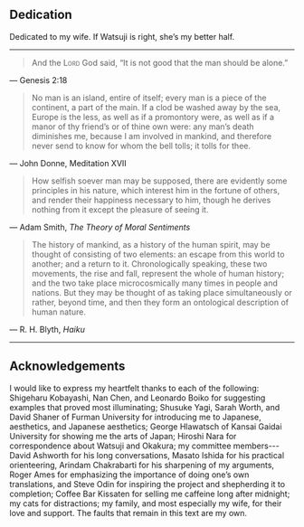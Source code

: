 <h2 class="roman invisible">Dedication</h2>
<div class="frontquote fourinch">
<p>Dedicated to my wife. If Watsuji is right, she’s my better half.</p>
</div>

- - - -

<div class="frontquote">
<blockquote><p>And the <span class="smallcaps">Lord</span> God said, &ldquo;It is not good that the man should be alone.&rdquo;</p></blockquote>

<p>&mdash; Genesis 2:18</p>

<blockquote><p>No man is an island, entire of itself; every man is a piece of the continent, a part of the main. If a clod be washed away by the sea, Europe is the less, as well as if a promontory were, as well as if a manor of thy friend’s or of thine own were: any man’s death diminishes me, because I am involved in mankind, and therefore never send to know for whom the bell tolls; it tolls for thee.</p></blockquote>

<p>&mdash; John Donne, Meditation XVII</p>

<blockquote><p>How selfish soever man may be supposed, there are evidently some principles in his nature, which interest him in the fortune of others, and render their happiness necessary to him, though he derives nothing from it except the pleasure of seeing it.</p></blockquote>

<p>&mdash; Adam Smith, <em>The Theory of Moral Sentiments</em></p>

<blockquote><p>The history of mankind, as a history of the human spirit, may be thought of consisting of two elements: an escape from this world to another; and a return to it. Chronologically speaking, these two movements, the rise and fall, represent the whole of human history; and the two take place microcosmically many times in people and nations. But they may be thought of as taking place simultaneously or rather, beyond time, and then they form an ontological description of human nature.</p></blockquote>

<p>&mdash; R. H. Blyth, <em>Haiku</em></p>
</div>

- - - - -

<h2 class="roman">Acknowledgements</h2>
I would like to express my heartfelt thanks to each of the following: Shigeharu Kobayashi, Nan Chen, and Leonardo Boiko for suggesting examples that proved most illuminating; Shusuke Yagi, Sarah Worth, and David Shaner of Furman University for introducing me to Japanese, aesthetics, and Japanese aesthetics; George Hlawatsch of Kansai Gaidai University for showing me the arts of Japan; Hiroshi Nara for correspondence about Watsuji and Okakura; my committee members---David Ashworth for his long conversations, Masato Ishida for his practical orienteering, Arindam Chakrabarti for his sharpening of my arguments, Roger Ames for emphasizing the importance of doing one’s own translations, and Steve Odin for inspiring the project and shepherding it to completion; Coffee Bar Kissaten for selling me caffeine long after midnight; my cats for distractions; my family, and most especially my wife, for their love and support. The faults that remain in this text are my own.
